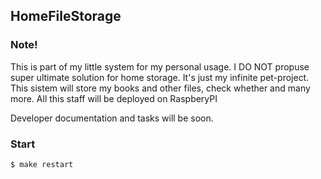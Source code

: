 ## HomeFileStorage

### Note!

This is part of my little system for my personal usage. I DO NOT propuse super ultimate solution for home storage. It's just my infinite pet-project. This sistem will store my books and other files, check whether and many more. All this staff will be deployed on RaspberyPI  

Developer documentation and tasks will be soon.

### Start

```bash
$ make restart
```
